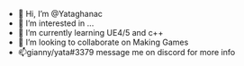- 👋 Hi, I’m @Yataghanac
- 👀 I’m interested in ...
- 🌱 I’m currently learning UE4/5 and c++
- 💞️ I’m looking to collaborate on Making Games
- 📫gianny/yata#3379 message me on discord for more info

<!---
Yataghanac/Yataghanac is a ✨ special ✨ repository because its `README.md` (this file) appears on your GitHub profile.
You can click the Preview link to take a look at your changes.
--->
